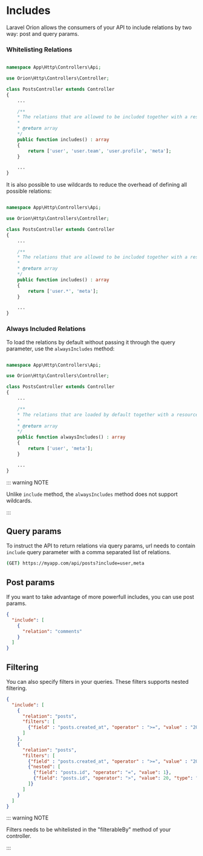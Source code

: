 # Includes

Laravel Orion allows the consumers of your API to include relations by two way: post and query params.

### Whitelisting Relations

```php

namespace App\Http\Controllers\Api;

use Orion\Http\Controllers\Controller;

class PostsController extends Controller
{
    ...

    /**
    * The relations that are allowed to be included together with a resource.
    *
    * @return array
    */
    public function includes() : array
    {
        return ['user', 'user.team', 'user.profile', 'meta'];
    }

    ...
}
```

It is also possible to use wildcards to reduce the overhead of defining all possible relations:

```php

namespace App\Http\Controllers\Api;

use Orion\Http\Controllers\Controller;

class PostsController extends Controller
{
    ...

    /**
    * The relations that are allowed to be included together with a resource.
    *
    * @return array
    */
    public function includes() : array
    {
        return ['user.*', 'meta'];
    }

    ...
}
```

### Always Included Relations

To load the relations by default without passing it through the query parameter, use the `alwaysIncludes` method:

```php

namespace App\Http\Controllers\Api;

use Orion\Http\Controllers\Controller;

class PostsController extends Controller
{
    ...

    /**
    * The relations that are loaded by default together with a resource.
    *
    * @return array
    */
    public function alwaysIncludes() : array
    {
        return ['user', 'meta'];
    }

    ...
}
```

::: warning NOTE

Unlike `include` method, the `alwaysIncludes` method does not support wildcards.

:::

## Query params

To instruct the API to return relations via query params, url needs to contain `include` query parameter with a comma separated list of relations.

```bash
(GET) https://myapp.com/api/posts?include=user,meta
```

## Post params

If you want to take advantage of more powerfull includes, you can use post params.

```json
{
  "include": [
    {
      "relation": "comments"
    }
  ]
}
```

## Filtering

You can also specify filters in your queries. These filters supports nested filtering.

```json
{
  "include": [
    {
      "relation": "posts",
      "filters": [
        {"field" : "posts.created_at", "operator" : ">=", "value" : "2020-01-01"}
      ]
    },
    {
      "relation": "posts",
      "filters": [
        {"field" : "posts.created_at", "operator" : ">=", "value" : "2020-01-01"},
        {"nested": [
          {"field": "posts.id", "operator": "=", "value": 1},
          {"field": "posts.id", "operator": ">", "value": 20, "type": "or"}
        ]}
      ]
    }
  ]
}
```

::: warning NOTE

Filters needs to be whitelisted in the "filterableBy" method of your controller.

:::